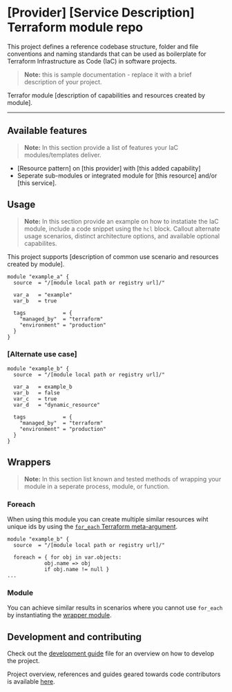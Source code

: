# [Provider] [Service Description] Terraform module repo

This project defines a reference codebase structure, folder and file conventions and naming standards that can be used as boilerplate for Terraform Infrastructure as Code (IaC) in software projects.

> **Note:** this is sample documentation - replace it with a brief description of your project. 

Terrafor module [description of capabilities and resources created by module]. 

---

## Available features

> **Note:** In this section provide a list of features your IaC modules/templates deliver.

* [Resource pattern] on [this provider] with [this added capability]
* Seperate sub-modules or integrated module for [this resource] and/or [this service].

## Usage

> **Note:** In this section provide an example on how to instatiate the IaC module, include a code snippet using the ```hcl``` block. Callout alternate usage scenarios, distinct architecture options, and available optional capabilites.

This project supports [description of common use scenario and resources created by module].

```hcl
module "example_a" {
  source  = "/[module local path or registry url]/"

  var_a   = "example"
  var_b   = true

  tags            = {
    "managed_by"  = "terraform"
    "environment" = "production"
  }
}
```

### [Alternate use case]

```hcl
module "example_b" {
  source  = "/[module local path or registry url]/"

  var_a   = example_b
  var_b   = false
  var_c   = true
  var_d   = "dynamic_resource"

  tags            = {
    "managed_by"  = "terraform"
    "environment" = "production"
  }
}
```

## Wrappers

> **Note:** In this section list known and tested methods of wrapping your module in a seperate process, module, or function.

### Foreach

When using this module you can create multiple similar resources wiht unique ids by using the [`for_each` Terraform meta-argument](https://developer.hashicorp.com/terraform/tutorials/configuration-language/for-each). 

```hcl
module "example_b" {
  source  = "/[module local path or registry url]/"

  foreach = { for obj in var.objects: 
            obj.name => obj
            if obj.name != null }
...
```

### Module

You can achieve similar results in scenarios where you cannot use `for_each` by instantiating the [wrapper module](./modules/wrapper).  


## Development and contributing

Check out the [development guide](docs/guide-development.md) file for an overview on how to develop the project.  

Project overview, references and guides geared towards code contributors is available [here](CONTRIBUTING.md).